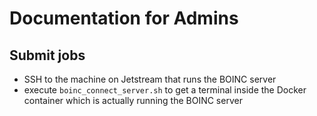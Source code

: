 # Documentation for Admins

## Submit jobs

* SSH to the machine on Jetstream that runs the BOINC server
* execute `boinc_connect_server.sh` to get a terminal inside the Docker container which is actually running the BOINC server
